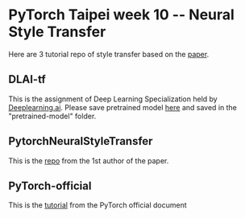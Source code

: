 # PyTorch Taipei week 10 -- Neural Style Transfer

Here are 3 tutorial repo of style transfer based on the [paper](https://arxiv.org/abs/1508.06576). 

## DLAI-tf

This is the assignment of Deep Learning Specialization held by [Deeplearning.ai](https://www.deeplearning.ai). Please save pretrained model [here](https://drive.google.com/open?id=10zhR-dF3JoST-jEGLkqRoasZ6kx6Y0G6) and saved in the "pretrained-model" folder.

## PytorchNeuralStyleTransfer

This is the [repo](https://github.com/leongatys/PytorchNeuralStyleTransfer) from the 1st author of the paper.

## PyTorch-official

This is the [tutorial](https://pytorch.org/tutorials/advanced/neural_style_tutorial.html) from the PyTorch official document